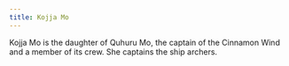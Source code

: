 ```yaml
---
title: Kojja Mo
---
```


Kojja Mo is the daughter of Quhuru Mo, the captain of the Cinnamon Wind and a member of its crew. She captains the ship archers. 


